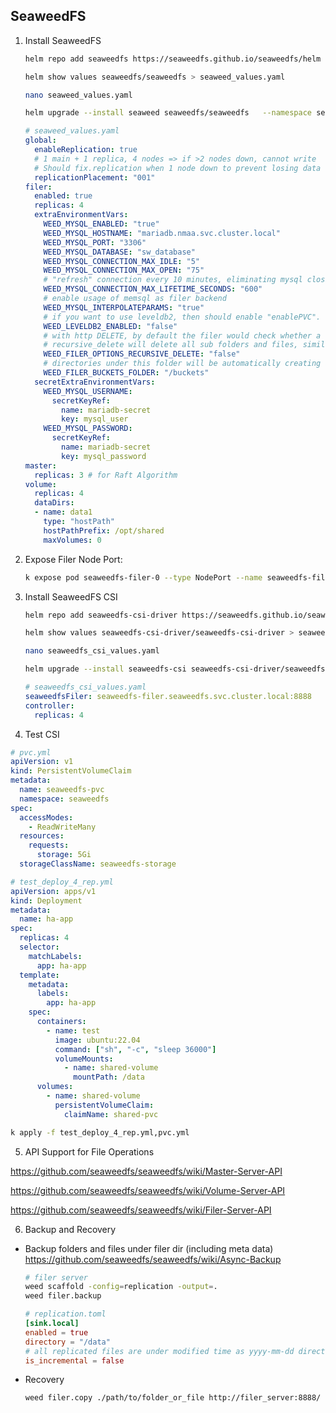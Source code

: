 ## SeaweedFS



1. Install SeaweedFS

   ```bash
   helm repo add seaweedfs https://seaweedfs.github.io/seaweedfs/helm
   
   helm show values seaweedfs/seaweedfs > seaweed_values.yaml
   
   nano seaweed_values.yaml
   
   helm upgrade --install seaweed seaweedfs/seaweedfs   --namespace seaweedfs   --create-namespace -f seaweed_values.yaml
   ```

   ```yaml
   # seaweed_values.yaml
   global:
     enableReplication: true
     # 1 main + 1 replica, 4 nodes => if >2 nodes down, cannot write
     # Should fix.replication when 1 node down to prevent losing data when 2 nodes down
     replicationPlacement: "001" 
   filer:
     enabled: true
     replicas: 4
     extraEnvironmentVars:
       WEED_MYSQL_ENABLED: "true"
       WEED_MYSQL_HOSTNAME: "mariadb.nmaa.svc.cluster.local"
       WEED_MYSQL_PORT: "3306"
       WEED_MYSQL_DATABASE: "sw_database"
       WEED_MYSQL_CONNECTION_MAX_IDLE: "5"
       WEED_MYSQL_CONNECTION_MAX_OPEN: "75"
       # "refresh" connection every 10 minutes, eliminating mysql closing "old" connections
       WEED_MYSQL_CONNECTION_MAX_LIFETIME_SECONDS: "600"
       # enable usage of memsql as filer backend
       WEED_MYSQL_INTERPOLATEPARAMS: "true"
       # if you want to use leveldb2, then should enable "enablePVC". or you may lose your data.
       WEED_LEVELDB2_ENABLED: "false"
       # with http DELETE, by default the filer would check whether a folder is empty.
       # recursive_delete will delete all sub folders and files, similar to "rm -Rf"
       WEED_FILER_OPTIONS_RECURSIVE_DELETE: "false"
       # directories under this folder will be automatically creating a separate bucket
       WEED_FILER_BUCKETS_FOLDER: "/buckets"
     secretExtraEnvironmentVars:
       WEED_MYSQL_USERNAME:
         secretKeyRef:
           name: mariadb-secret
           key: mysql_user
       WEED_MYSQL_PASSWORD:
         secretKeyRef:
           name: mariadb-secret
           key: mysql_password
   master:
     replicas: 3 # for Raft Algorithm
   volume:
     replicas: 4
     dataDirs:
     - name: data1
       type: "hostPath"
       hostPathPrefix: /opt/shared
       maxVolumes: 0
   ```

   

2. Expose Filer Node Port:

   ```bash
   k expose pod seaweedfs-filer-0 --type NodePort --name seaweedfs-filer-np -n seaweedf
   ```

   

4. Install SeaweedFS CSI

   ```bash
   helm repo add seaweedfs-csi-driver https://seaweedfs.github.io/seaweedfs-csi-driver/helm
   
   helm show values seaweedfs-csi-driver/seaweedfs-csi-driver > seaweedfs_csi_values.yaml
   
   nano seaweedfs_csi_values.yaml
   
   helm upgrade --install seaweedfs-csi seaweedfs-csi-driver/seaweedfs-csi-driver   --namespace seaweedfs   --create-namespace -f seaweedfs_csi_values.yaml
   ```
   
   ```yaml
   # seaweedfs_csi_values.yaml
   seaweedfsFiler: seaweedfs-filer.seaweedfs.svc.cluster.local:8888
   controller:
     replicas: 4
   ```
   
   

4. Test CSI

```yaml
# pvc.yml
apiVersion: v1
kind: PersistentVolumeClaim
metadata:
  name: seaweedfs-pvc
  namespace: seaweedfs
spec:
  accessModes:
    - ReadWriteMany
  resources:
    requests:
      storage: 5Gi
  storageClassName: seaweedfs-storage
```

```yaml
# test_deploy_4_rep.yml
apiVersion: apps/v1
kind: Deployment
metadata:
  name: ha-app
spec:
  replicas: 4
  selector:
    matchLabels:
      app: ha-app
  template:
    metadata:
      labels:
        app: ha-app
    spec:
      containers:
        - name: test
          image: ubuntu:22.04
          command: ["sh", "-c", "sleep 36000"]
          volumeMounts:
            - name: shared-volume
              mountPath: /data
      volumes:
        - name: shared-volume
          persistentVolumeClaim:
            claimName: shared-pvc
```

```bash
k apply -f test_deploy_4_rep.yml,pvc.yml
```



5. API Support for File Operations

https://github.com/seaweedfs/seaweedfs/wiki/Master-Server-API

https://github.com/seaweedfs/seaweedfs/wiki/Volume-Server-API

https://github.com/seaweedfs/seaweedfs/wiki/Filer-Server-API



6. Backup and Recovery

- Backup folders and files under filer dir (including meta data) 
  https://github.com/seaweedfs/seaweedfs/wiki/Async-Backup

  ```bash
  # filer server
  weed scaffold -config=replication -output=.
  weed filer.backup
  ```

  ```toml
  # replication.toml
  [sink.local]
  enabled = true
  directory = "/data"                                                  
  # all replicated files are under modified time as yyyy-mm-dd director# so each date directory contains all new and updated files.         
  is_incremental = false
  ```

- Recovery

  ```bash
  weed filer.copy ./path/to/folder_or_file http://filer_server:8888/
  ```

  
